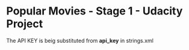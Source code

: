 # Popular Movies - Stage 1 - Udacity Project

The API KEY is beig substituted from **api_key** in strings.xml
